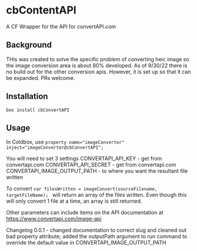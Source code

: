 # cbContentAPI
A CF Wrapper for the API for convertAPI.com

## Background
THis was created to solve the specific problem of converting heic image so the image conversion area is about 80% developed. As of 9/30/22 there is no build out for the other conversion apis. 
However, it is set up so that it can be expanded. PRs welcome.
## Installation
```box install cbConvertAPI```

## Usage
In Coldbox, use ```property name="imageConverter" inject="imageConverter@cbConvertAPI";```

You will need to set 3 settings
CONVERTAPI_API_KEY - get from convertapi.com
CONVERTAPI_API_SECRET - get from convertapi.com
CONVERTAPI_IMAGE_OUTPUT_PATH - to where you want the resultant file written

To convert ```var filesWritten = imageConvert(sourceFilename, targetFileName); ``` will return an array of the files written. Even though this will only convert 1 file at a time, an array is still returned.

Other parameters can include items on the API documentation at https://www.convertapi.com/image-api


Changelog
0.0.1 - changed documentation to correct slug and cleaned out bad property attribute; added the outputPath argument to
    run command to override the default value in CONVERTAPI_IMAGE_OUTPUT_PATH




